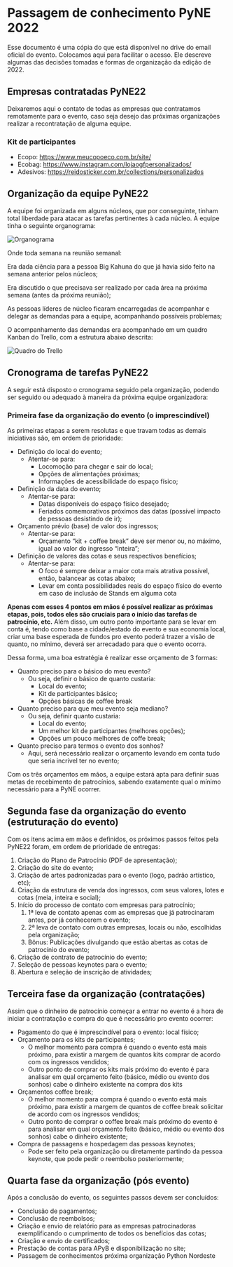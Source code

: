 # Passagem de conhecimento PyNE 2022
Esse documento é uma cópia do que está disponível no drive do email oficial do evento. Colocamos aqui para facilitar o acesso.
Ele descreve algumas das decisões tomadas e formas de organização da edição de 2022.

## Empresas contratadas PyNE22
Deixaremos aqui o contato de todas as empresas que contratamos remotamente para o evento, caso seja desejo das próximas organizações realizar a recontratação de alguma equipe.

### Kit de participantes

- Ecopo: https://www.meucopoeco.com.br/site/
- Ecobag: https://www.instagram.com/lojaogfpersonalizados/
- Adesivos: https://reidosticker.com.br/collections/personalizados

## Organização da equipe PyNE22
A equipe foi organizada em alguns núcleos, que por conseguinte, tinham total liberdade para atacar as tarefas pertinentes à cada núcleo.
A equipe tinha o seguinte organograma:

![Organograma](https://github.com/Lorenaps/organizacao-pyne-2023/blob/patch-1/org_pyne2022.PNG)

Onde toda semana na reunião semanal: 

Era dada ciência para a pessoa Big Kahuna do que já havia sido feito na semana anterior pelos núcleos;

Era discutido o que precisava ser realizado por cada área na próxima semana (antes da próxima reunião);

As pessoas líderes de núcleo ficaram encarregadas de acompanhar e delegar as demandas para a equipe, acompanhando possíveis problemas;

O acompanhamento das demandas era acompanhado em um quadro Kanban do Trello, com a estrutura abaixo descrita:

![Quadro do Trello]()

## Cronograma de tarefas PyNE22
A seguir está disposto o cronograma seguido pela organização, podendo ser seguido ou adequado à maneira da próxima equipe organizadora:

### Primeira fase da organização do evento (o imprescindível)

As primeiras etapas a serem resolutas e que travam todas as demais iniciativas são, em ordem de prioridade:
- Definição do local do evento;
  - Atentar-se para:
    - Locomoção para chegar e sair do local;
    - Opções de alimentações próximas;
    - Informações de acessibilidade do espaço físico;
- Definição da data do evento;
  - Atentar-se para:
    - Datas disponíveis do espaço físico desejado;
    - Feriados comemorativos próximos das datas (possível impacto de pessoas desistindo de ir);
- Orçamento prévio (base) de valor dos ingressos;
  - Atentar-se para:
    - Orçamento “kit + coffee break” deve ser menor ou, no máximo, igual ao valor do ingresso “inteira”;
- Definição de valores das cotas e seus respectivos benefícios;
  - Atentar-se para:
    - O foco é sempre deixar a maior cota mais atrativa possível, então, balancear as cotas abaixo;
    - Levar em conta possibilidades reais do espaço físico do evento em caso de inclusão de Stands em alguma cota

**Apenas com esses 4 pontos em mãos é possível realizar as próximas etapas, pois, todos eles são cruciais para o início das tarefas de patrocínio, etc.**
Além disso, um outro ponto importante para se levar em conta é, tendo como base a cidade/estado do evento e sua economia local, criar uma base esperada de fundos pro evento poderá trazer a visão de quanto, no mínimo, deverá ser arrecadado para que o evento ocorra. 

Dessa forma, uma boa estratégia é realizar esse orçamento de 3 formas:

- Quanto preciso para o básico do meu evento?
  - Ou seja, definir o básico de quanto custaria:
    - Local do evento;
    - Kit de participantes básico;
    - Opções básicas de coffee break
- Quanto preciso para que meu evento seja mediano?
  - Ou seja, definir quanto custaria:
    - Local do evento;
    - Um melhor kit de participantes (melhores opções);
    - Opções um pouco melhores de coffe break;
- Quanto preciso para termos o evento dos sonhos?
  - Aqui, será necessário realizar o orçamento levando em conta tudo que seria incrível ter no evento;

Com os três orçamentos em mãos, a equipe estará apta para definir suas metas de recebimento de patrocínios, sabendo exatamente qual o mínimo necessário para a PyNE ocorrer.

## Segunda fase da organização do evento (estruturação do evento)

Com os itens acima em mãos e definidos, os próximos passos feitos pela PyNE22 foram, em ordem de prioridade de entregas: 
1. Criação do Plano de Patrocínio (PDF de apresentação);
1. Criação do site do evento;
1. Criação de artes padronizadas para o evento (logo, padrão artístico, etc);
1. Criação da estrutura de venda dos ingressos, com seus valores, lotes e cotas (meia, inteira e social);
1. Início do processo de contato com empresas para patrocínio;
    1. 1ª leva de contato apenas com as empresas que já patrocinaram antes, por já conhecerem o evento;
    1. 2ª leva de contato com outras empresas, locais ou não, escolhidas pela organização;
    1. Bônus: Publicações divulgando que estão abertas as cotas de patrocínio do evento;
1. Criação de contrato de patrocínio do evento;
1. Seleção de pessoas keynotes para o evento;
1. Abertura e seleção de inscrição de atividades;

## Terceira fase da organização (contratações)

Assim que o dinheiro de patrocínio começar a entrar no evento é a hora de iniciar a contratação e compra do que é necessário pro evento ocorrer:

- Pagamento do que é imprescindível para o evento: local físico;
- Orçamento para os kits de participantes;
  - O melhor momento para compra é quando o evento está mais próximo, para existir a margem de quantos kits comprar de acordo com os ingressos vendidos;
  - Outro ponto de comprar os kits mais próximo do evento é para analisar em qual orçamento feito (básico, médio ou evento dos sonhos) cabe o dinheiro existente na compra dos kits
- Orçamentos coffee break;
  - O melhor momento para compra é quando o evento está mais próximo, para existir a margem de quantos de coffee break solicitar de acordo com os ingressos vendidos;
  - Outro ponto de comprar o coffee break mais próximo do evento é para analisar em qual orçamento feito (básico, médio ou evento dos sonhos) cabe o dinheiro existente;
- Compra de passagens e hospedagem das pessoas keynotes;
  - Pode ser feito pela organização ou diretamente partindo da pessoa keynote, que pode pedir o reembolso posteriormente;

## Quarta fase da organização (pós evento)
Após a conclusão do evento, os seguintes passos devem ser concluídos:

- Conclusão de pagamentos;
- Conclusão de reembolsos;
- Criação e envio de relatório para as empresas patrocinadoras exemplificando o cumprimento de todos os benefícios das cotas;
- Criação e envio de certificados;
- Prestação de contas para APyB e disponibilização no site;
- Passagem de conhecimentos próxima organização Python Nordeste
